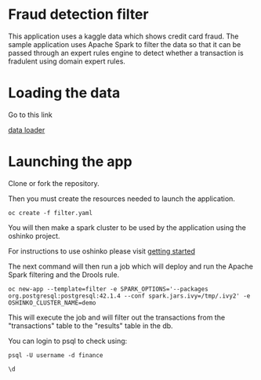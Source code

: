 # Fraud detection filter

This application uses a kaggle data which shows credit card fraud. The sample application uses Apache Spark to filter the data so that it can be passed through an expert rules engine to detect whether a transaction is fradulent using domain expert rules.

# Loading the data

Go to this link

[data loader](https://github.com/rebeccaSimmonds19/transaction_limit_data_loader)

# Launching the app

Clone or fork the repository. 

Then you must create the resources needed to launch the application. 

``
oc create -f filter.yaml
``

You will then make a spark cluster to be used by the application using the oshinko project.

For instructions to use oshinko please visit [getting started](https://radanalytics.io/get-started)

The next command will then run a job which will deploy and run the Apache Spark filtering and the Drools rule. 

``
oc new-app --template=filter -e SPARK_OPTIONS='--packages org.postgresql:postgresql:42.1.4 --conf spark.jars.ivy=/tmp/.ivy2' -e OSHINKO_CLUSTER_NAME=demo
``

This will execute the job and will filter out the transactions from the "transactions" table to the "results" table in the db.

You can login to psql to check using:

``
psql -U username -d finance
``



``
\d
``
